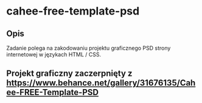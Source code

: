 # cahee-free-template-psd

## Opis

Zadanie polega na zakodowaniu projektu graficznego PSD strony internetowej w językach HTML / CSS.

## Projekt graficzny zaczerpnięty z https://www.behance.net/gallery/31676135/Cahee-FREE-Template-PSD

